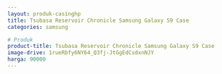 ```yaml
---
layout: produk-casinghp
title: Tsubasa Reservoir Chronicle Samsung Galaxy S9 Case
categories: samsung

# Produk
product-title: Tsubasa Reservoir Chronicle Samsung Galaxy S9 Case
image-drive: 1rueRbfy6NY64_Q3fj-JtGgEdCsdxnNJY
harga: 90000
---
```

